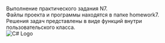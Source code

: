 Выполнение практического задания N7.  
Файлы проекта и программы находятся в папке homework7.  
Решения задач представлены в виде функций внутри пользовательского класса.    
![C# Logo](https://habrastorage.org/getpro/habr/post_images/441/a75/638/441a75638eb5763f5be154e47660392e.jpg)
